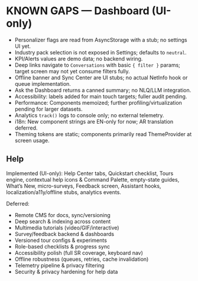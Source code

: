 # KNOWN GAPS — Dashboard (UI-only)

- Personalizer flags are read from AsyncStorage with a stub; no settings UI yet.
- Industry pack selection is not exposed in Settings; defaults to `neutral`.
- KPI/Alerts values are demo data; no backend wiring.
- Deep links navigate to `Conversations` with basic `{ filter }` params; target screen may not yet consume filters fully.
- Offline banner and Sync Center are UI stubs; no actual NetInfo hook or queue implementation.
- Ask the Dashboard returns a canned summary; no NLQ/LLM integration.
- Accessibility: labels added for main touch targets; fuller audit pending.
- Performance: Components memoized; further profiling/virtualization pending for larger datasets.
- Analytics `track()` logs to console only; no external telemetry.
- i18n: New component strings are EN-only for now; AR translation deferred.
- Theming tokens are static; components primarily read ThemeProvider at screen usage.

## Help

Implemented (UI-only): Help Center tabs, Quickstart checklist, Tours engine, contextual help icons & Command Palette, empty-state guides, What’s New, micro-surveys, Feedback screen, Assistant hooks, localization/a11y/offline stubs, analytics events.

Deferred:
- Remote CMS for docs, sync/versioning
- Deep search & indexing across content
- Multimedia tutorials (video/GIF/interactive)
- Survey/feedback backend & dashboards
- Versioned tour configs & experiments
- Role-based checklists & progress sync
- Accessibility polish (full SR coverage, keyboard nav)
- Offline robustness (queues, retries, cache invalidation)
- Telemetry pipeline & privacy filtering
- Security & privacy hardening for help data
